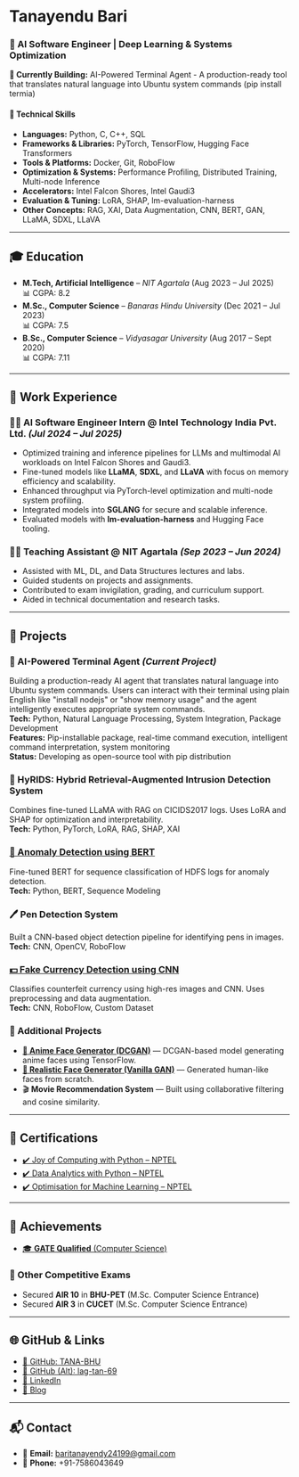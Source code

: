 # Tanayendu Bari

### 🚀 AI Software Engineer | Deep Learning & Systems Optimization

**🤖 Currently Building:** AI-Powered Terminal Agent - A production-ready tool that translates natural language into Ubuntu system commands (pip install termia) 

#### 🧠 Technical Skills

* **Languages:** Python, C, C++, SQL  
* **Frameworks & Libraries:** PyTorch, TensorFlow, Hugging Face Transformers  
* **Tools & Platforms:** Docker, Git, RoboFlow  
* **Optimization & Systems:** Performance Profiling, Distributed Training, Multi-node Inference  
* **Accelerators:** Intel Falcon Shores, Intel Gaudi3  
* **Evaluation & Tuning:** LoRA, SHAP, lm-evaluation-harness  
* **Other Concepts:** RAG, XAI, Data Augmentation, CNN, BERT, GAN, LLaMA, SDXL, LLaVA

---

## 🎓 Education

* **M.Tech, Artificial Intelligence** – *NIT Agartala* (Aug 2023 – Jul 2025)  
  📊 CGPA: 8.2
* **M.Sc., Computer Science** – *Banaras Hindu University* (Dec 2021 – Jul 2023)  
  📊 CGPA: 7.5
* **B.Sc., Computer Science** – *Vidyasagar University* (Aug 2017 – Sept 2020)  
  📊 CGPA: 7.11

---

## 💼 Work Experience

### 👨‍💻 AI Software Engineer Intern @ Intel Technology India Pvt. Ltd. *(Jul 2024 – Jul 2025)*

* Optimized training and inference pipelines for LLMs and multimodal AI workloads on Intel Falcon Shores and Gaudi3.  
* Fine-tuned models like **LLaMA**, **SDXL**, and **LLaVA** with focus on memory efficiency and scalability.  
* Enhanced throughput via PyTorch-level optimization and multi-node system profiling.  
* Integrated models into **SGLANG** for secure and scalable inference.  
* Evaluated models with **lm-evaluation-harness** and Hugging Face tooling.

### 🧑‍🏫 Teaching Assistant @ NIT Agartala *(Sep 2023 – Jun 2024)*

* Assisted with ML, DL, and Data Structures lectures and labs.  
* Guided students on projects and assignments.  
* Contributed to exam invigilation, grading, and curriculum support.  
* Aided in technical documentation and research tasks.

---

## 📁 Projects

### 🤖 AI-Powered Terminal Agent *(Current Project)*

Building a production-ready AI agent that translates natural language into Ubuntu system commands. Users can interact with their terminal using plain English like "install nodejs" or "show memory usage" and the agent intelligently executes appropriate system commands.  
**Tech:** Python, Natural Language Processing, System Integration, Package Development  
**Features:** Pip-installable package, real-time command execution, intelligent command interpretation, system monitoring  
**Status:** Developing as open-source tool with pip distribution

### 🔐 HyRIDS: Hybrid Retrieval-Augmented Intrusion Detection System

Combines fine-tuned LLaMA with RAG on CICIDS2017 logs. Uses LoRA and SHAP for optimization and interpretability.  
**Tech:** Python, PyTorch, LoRA, RAG, SHAP, XAI

### [📄 Anomaly Detection using BERT](https://github.com/TANA-BHU/System-log-analyzer-using-BERT)

Fine-tuned BERT for sequence classification of HDFS logs for anomaly detection.  
**Tech:** Python, BERT, Sequence Modeling

### 🖊️ Pen Detection System

Built a CNN-based object detection pipeline for identifying pens in images.  
**Tech:** CNN, OpenCV, RoboFlow

### [💵 Fake Currency Detection using CNN](https://github.com/TANA-BHU/FAKE-CURRENCY-DETECTION-USING-CNN)

Classifies counterfeit currency using high-res images and CNN. Uses preprocessing and data augmentation.  
**Tech:** CNN, RoboFlow, Custom Dataset

### 🎨 Additional Projects

* [**🧠 Anime Face Generator (DCGAN)**](https://github.com/TANA-BHU/ANIME-FACE-GENERATION-USING-DCGAN) — DCGAN-based model generating anime faces using TensorFlow.  
* [**👤 Realistic Face Generator (Vanilla GAN)**](https://github.com/TANA-BHU/REALISTIC-RANDOM-FACE-IMAGE-GENERATION-USING-VANILA-GAN) — Generated human-like faces from scratch.  
* 🎬 **Movie Recommendation System** — Built using collaborative filtering and cosine similarity.

---

## 📜 Certifications

* [✔️ Joy of Computing with Python – NPTEL](https://drive.google.com/file/d/1wJHQmpIlYRVidnqM0-rMRhd9AY1YQl6P/view?usp=sharing)  
* [✔️ Data Analytics with Python – NPTEL](https://drive.google.com/file/d/16Bw05bbZR6ilM9m8a3YEBrKzTEWhE3ce/view?usp=sharing)  
* [✔️ Optimisation for Machine Learning – NPTEL](https://drive.google.com/file/d/1TAooxWvJqCH6cbChCH09EZazWNf1pz7G/view?usp=sharing)

---

## 🏅 Achievements

* [🎓 **GATE Qualified** (Computer Science)](https://drive.google.com/file/d/1mVyPBpO9yPawyZ2WduAUcVk0KYB9LsF1/view?usp=sharing)

### 🧠 Other Competitive Exams
* Secured **AIR 10** in **BHU-PET** (M.Sc. Computer Science Entrance)  
* Secured **AIR 3** in **CUCET** (M.Sc. Computer Science Entrance)

---

## 🌐 GitHub & Links

* [🔗 GitHub: TANA-BHU](https://github.com/TANA-BHU)  
* [🔗 GitHub (Alt): lag-tan-69](https://github.com/lag-tan-69)  
* [🔗 LinkedIn](https://www.linkedin.com/in/tanayendu-bari-100b70229/)
* [🔗 Blog](https://hashnode.com/@lagran)

---

## 📬 Contact

* 📧 **Email:** [baritanayendy24199@gmail.com](mailto:baritanayendy24199@gmail.com)  
* 📱 **Phone:** +91-7586043649
